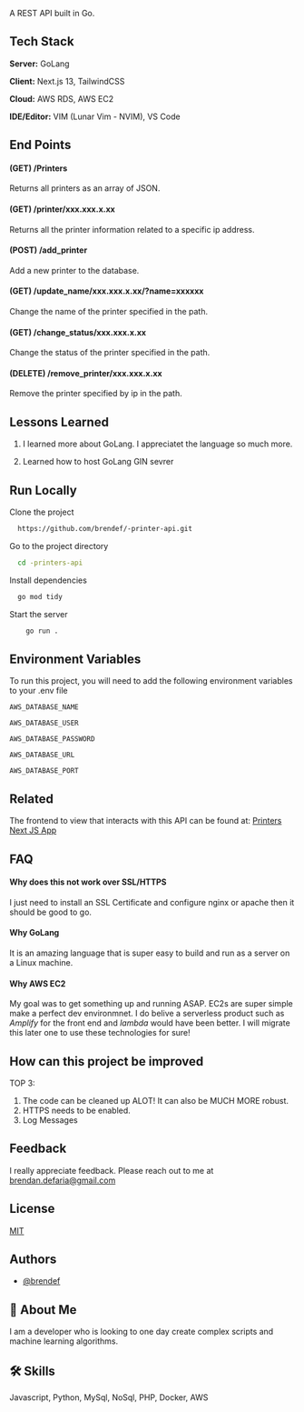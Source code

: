 
A REST API built in Go. 


## Tech Stack

**Server:** GoLang

**Client:** Next.js 13, TailwindCSS

**Cloud:** AWS RDS, AWS EC2

**IDE/Editor:** VIM (Lunar Vim - NVIM), VS Code
## End Points

#### (GET) /Printers
Returns all printers as an array of JSON.

#### (GET) /printer/**xxx.xxx.x.xx**
Returns all the printer information related to a specific ip address.

#### (POST) /add_printer
 Add a new printer to the database. 

#### (GET) /update_name/**xxx.xxx.x.xx**/?name=**xxxxxx**
Change the name of the printer specified in the path.

#### (GET) /change_status/**xxx.xxx.x.xx**
Change the status of the printer specified in the path.

#### (DELETE) /remove_printer/**xxx.xxx.x.xx**
Remove the printer specified by ip in the path.
## Lessons Learned

1. I learned more about GoLang. I appreciatet the language so much more.

2. Learned how to host GoLang GIN sevrer



## Run Locally

Clone the project

```bash
  https://github.com/brendef/-printer-api.git
```

Go to the project directory

```bash
  cd -printers-api
```

Install dependencies

```bash
  go mod tidy
```

Start the server

```bash
    go run .
```


## Environment Variables

To run this project, you will need to add the following environment variables to your .env file

`AWS_DATABASE_NAME`

`AWS_DATABASE_USER`

`AWS_DATABASE_PASSWORD`

`AWS_DATABASE_URL`

`AWS_DATABASE_PORT`
## Related

The frontend to view that interacts with this API can be found at:
[Printers Next JS App](https://github.com/brendef/-printers-crud)


## FAQ

#### Why does this not work over SSL/HTTPS

I just need to install an SSL Certificate and configure nginx or apache then it should be good to go.

#### Why GoLang

It is an amazing language that is super easy to build and run as a server on a Linux machine.

#### Why AWS EC2

My goal was to get something up and running ASAP. EC2s are super simple make a perfect dev environmnet. I do belive a serverless product such as *Amplify* for the front end and *lambda* would have been better. I will migrate this later one to use these technologies for sure!

## How can this project be improved

TOP 3:

1. The code can be cleaned up ALOT! It can also be MUCH MORE robust.
2. HTTPS needs to be enabled.
3. Log Messages

## Feedback

I really appreciate feedback. Please reach out to me at brendan.defaria@gmail.com


## License

[MIT](https://choosealicense.com/licenses/mit/)


## Authors

- [@brendef](https://www.github.com/brendef)


## 🚀 About Me
I am a developer who is looking to one day create complex scripts and machine learning algorithms.


## 🛠 Skills
Javascript, Python, MySql, NoSql, PHP, Docker, AWS

